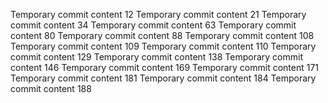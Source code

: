 Temporary commit content 12
Temporary commit content 21
Temporary commit content 34
Temporary commit content 63
Temporary commit content 80
Temporary commit content 88
Temporary commit content 108
Temporary commit content 109
Temporary commit content 110
Temporary commit content 129
Temporary commit content 138
Temporary commit content 146
Temporary commit content 169
Temporary commit content 171
Temporary commit content 181
Temporary commit content 184
Temporary commit content 188
